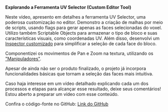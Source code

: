 **Explorando a Ferramenta UV Selector (Custom Editor Tool)**

Neste vídeo, apresento em detalhes a ferramenta UV Selector, uma poderosa customização no editor. Demonstro a criação de malhas por meio de scripts, usando flags para gerar apenas as faces selecionadas do voxel. Utilizo também Scriptable Objects para armazenar o tipo de bloco e suas características visuais, como coordenadas UV. Além disso, desenvolvi um [Inspector customizado](https://docs.unity3d.com/2021.2/Documentation/Manual/UIE-HowTo-CreateCustomInspector.html) para simplificar a seleção de cada face do bloco.

Componentizei os movimentos de Pan e Zoom na textura, utilizando os ["Manipuladores"](https://docs.unity3d.com/Manual/UIE-manipulators.html).

Apesar de ainda não ser o produto finalizado, o projeto já incorpora funcionalidades básicas que tornam a seleção das faces mais intuitiva.

Caso haja interesse em um vídeo detalhado explicando cada um dos processos e etapas para alcançar esse resultado, deixe seus comentários! Estou aberto a preparar um vídeo com esse conteúdo.

Confira o código-fonte no GitHub: [Link do GitHub](https://github.com/GuilhermexCoD/Minecraft-Like)